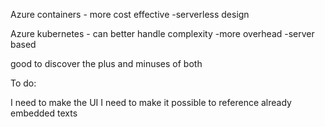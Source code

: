 Azure containers - more cost effective
-serverless design

Azure kubernetes - can better handle complexity
-more overhead
-server based

good to discover the plus and minuses of both

To do:

I need to make the UI
I need to make it possible to reference already embedded texts